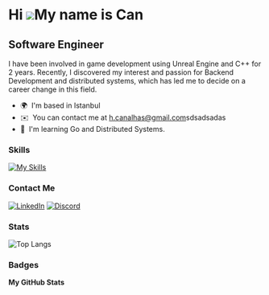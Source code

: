 Hi ![](https://user-images.githubusercontent.com/18350557/176309783-0785949b-9127-417c-8b55-ab5a4333674e.gif)My name is Can
===========================================================================================================================

Software Engineer
-----------------

I have been involved in game development using Unreal Engine and C++ for 2 years. Recently, I discovered my interest and passion for Backend Development and distributed systems, which has led me to decide on a career change in this field.

* 🌍  I'm based in Istanbul
* ✉️  You can contact me at [h.canalhas@gmail.com](mailto:h.canalhas@gmail.com)sdsadsadas
* 🧠  I'm learning Go and Distributed Systems.

### Skills


[![My Skills](https://skillicons.dev/icons?i=cpp,unrealengine,golang,java,c,python,tensorflow,pytorch,git,linux,blender)](https://skillicons.dev)


### Contact Me
[![LinkedIn](https://img.shields.io/badge/linkedin-%230077B5.svg?style=for-the-badge&logo=linkedin&logoColor=white)](https://www.linkedin.com/in/can-alhas/)
[![Discord](https://img.shields.io/badge/Discord-%235865F2.svg?style=for-the-badge&logo=discord&logoColor=white)](https://discord.com/users/gryfon)



### Stats
![Top Langs](https://github-readme-stats.vercel.app/api/top-langs/?username=Can-Alhas&langs_count=8&layout=pie)


</div>

### Badges

<b>My GitHub Stats</b>


